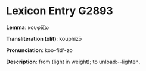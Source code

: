 # Lexicon Entry G2893

**Lemma**: κουφίζω

**Transliteration (xlit)**: kouphízō

**Pronunciation**: koo-fid'-zo

**Description**:
from  (light in weight); to unload:--lighten.
